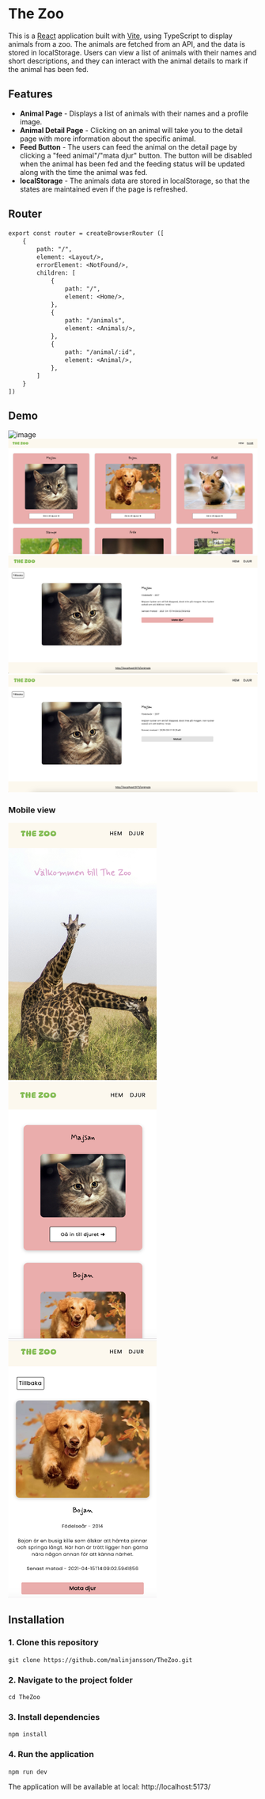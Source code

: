 # The Zoo 
This is a [React](https://react.dev/) application built with [Vite](https://vite.dev/), using TypeScript to display animals from a zoo. The animals are fetched from an API, and the data is stored in localStorage. Users can view a list of animals with their names and short descriptions, and they can interact with the animal details to mark if the animal has been fed.

## Features
* **Animal Page** - Displays a list of animals with their names and a profile image. 
* **Animal Detail Page** - Clicking on an animal will take you to the detail page with more information about the specific animal. 
* **Feed Button** - The users can feed the animal on the detail page by clicking a "feed animal"/"mata djur" button. The button will be disabled when the animal has been fed and the feeding status will be updated along with the time the animal was fed. 
* **localStorage** - The animals data are stored in localStorage, so that the states are maintained even if the page is refreshed.

## Router 
```
export const router = createBrowserRouter ([
    {
        path: "/",
        element: <Layout/>,
        errorElement: <NotFound/>,
        children: [
            {
                path: "/",
                element: <Home/>,
            },
            {
                path: "/animals",
                element: <Animals/>,
            },
            {
                path: "/animal/:id",
                element: <Animal/>,
            },
        ]
    }
])
```

## Demo 
![image](./demo/1.png)
![image](./demo/2.png)
![image](./demo/3.png)
![image](./demo/4.png)

### Mobile view
<p>
  <img src="./demo/7.png" width="300" height="520" />
  <img src="./demo/5.png" width="300" height="520" />
  <img src="./demo/6.png" width="300" height="520" />
</p>

## Installation
  ### 1. Clone this repository 
  ```
  git clone https://github.com/malinjansson/TheZoo.git
  ```

  ### 2. Navigate to the project folder
  ```
  cd TheZoo
  ```

  ### 3. Install dependencies 
  ```
  npm install
  ```

  ### 4. Run the application
  ```
  npm run dev 
  ```
  The application will be available at local: http://localhost:5173/
